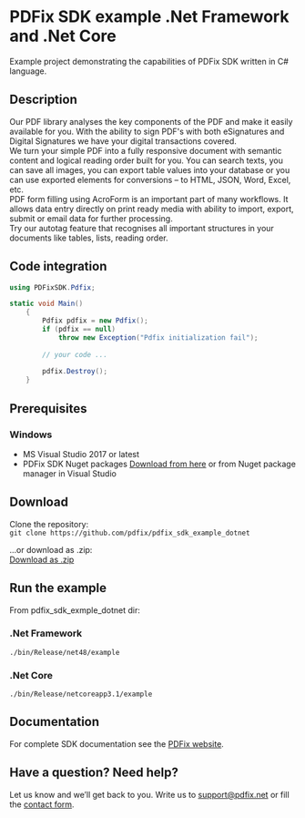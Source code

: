 # PDFix SDK example .Net Framework and .Net Core
Example project demonstrating the capabilities of PDFix SDK written in C#
language.

## Description

Our PDF library analyses the key components of the PDF and make it easily
available for you. With the ability to sign PDF's with both eSignatures and
Digital Signatures we have your digital transactions covered.  
We turn your simple PDF into a fully responsive document with semantic content
and logical reading order built for you. You can search texts, you can save all
images, you can export table values into your database or you can use exported
elements for conversions – to HTML, JSON, Word, Excel, etc.  
PDF form filling using AcroForm is an important part of many workflows. It
allows data entry directly on print ready media with ability to import, export,
submit or email data for further processing.  
Try our autotag feature that recognises all important structures in your
documents like tables, lists, reading order.

## Code integration
```cs
using PDFixSDK.Pdfix;

static void Main()
    {
        Pdfix pdfix = new Pdfix();
        if (pdfix == null)
            throw new Exception("Pdfix initialization fail");
            
        // your code ...
        
        pdfix.Destroy();
    }
```

## Prerequisites

### Windows
- MS Visual Studio 2017 or latest
- PDFix SDK Nuget packages [Download from here](https://www.nuget.org/packages/PDFix.SDK/) or from Nuget package manager in Visual Studio

## Download
Clone the repository:  
`git clone https://github.com/pdfix/pdfix_sdk_example_dotnet`  

...or download as .zip:  
[Download as .zip](https://github.com/pdfix/pdfix_sdk_example_dotnet/archive/master.zip)

## Run the example

From pdfix_sdk_exmple_dotnet dir:

### .Net Framework
 `./bin/Release/net48/example`  

### .Net Core
 `./bin/Release/netcoreapp3.1/example`  

## Documentation
For complete SDK documentation see the [PDFix website](https://pdfix.net).

## Have a question? Need help?
Let us know and we’ll get back to you. Write us to support@pdfix.net or fill the
[contact form](https://pdfix.net/support/).
